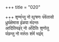 +++
title = "020"

+++
शृण्व꣡न्तु नो व्ŕ̥षणः प꣡र्वतासो  
ध्रुव꣡क्षेमास इ꣡ळया म꣡दन्तः  
आदितियइ꣡र् नो अ꣡दितिः शृणोतु  
य꣡छन्तु नो मरु꣡तः श꣡र्म भद्र꣡म्  
